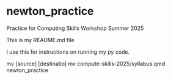 # newton_practice
Practice for Computing Skills Workshop Summer 2025

This is my README.md file

I use this for instructions on running my py code. 


mv [source] [destinatio]
mv compute-skills-2025/syllabus.qmd newton_practice